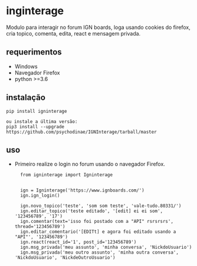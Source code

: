 
# inginterage
Modulo para interagir no forum IGN boards, loga usando cookies do firefox, cria topico, comenta, edita, react e mensagem privada.

## requerimentos
- Windows
- Navegador Firefox
- python >=3.6

## instalação
    pip install igninterage
    
    ou instale a última versão:
    pip3 install --upgrade https://github.com/psychodinae/IGNInterage/tarball/master

## uso
- Primeiro realize o login no forum usando o navegador Firefox.

 
        from igninterage import Igninterage


        ign = Igninterage('https://www.ignboards.com/')
        ign.ign_login()
        
        ign.novo_topico('teste', 'som som teste', 'vale-tudo.80331/')    
        ign.editar_topico('teste editado', '[edit] ei ei som', '123456789', '17')
        ign.comentar(text='isso foi postado com a "API" rsrsrsrs', thread='123456789')
        ign.editar_comentario('[EDITt] e agora foi editado usando a "API"', '123456789')
        ign.react(react_id='1', post_id='123456789')
        ign.msg_privada('meu assunto', 'minha conversa', 'NickdoUsuario')
        ign.msg_privada('meu outro assunto', 'minha outra conversa', 'NickdoUsuario', 'NickdeOutroUsuario')
